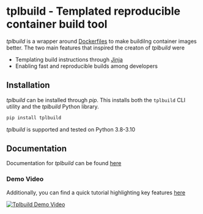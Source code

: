 # tplbuild - Templated reproducible container build tool

*tplbuild* is a wrapper around 
[Dockerfiles](https://docs.docker.com/engine/reference/builder/#format)
to make buildilng container images better. The two main features that inspired
the creaton of *tplbuild* were

- Templating build instructions through [Jinja](https://jinja.palletsprojects.com/)
- Enabling fast and reproducible builds among developers

## Installation

*tplbuild* can be installed through *pip*. This installs both the `tplbuild`
CLI utility and the *tplbuild* Python library.

```sh
pip install tplbuild
```

*tplbuild* is supported and tested on Python 3.8-3.10


## Documentation

Documentation for *tplbuild* can be found
[here](https://tplbuild.readthedocs.io/)

### Demo Video

Additionally, you can find a quick tutorial highlighting key features
[here](https://youtu.be/HDiyABr8Adw)

[![Tplbuild Demo
Video](https://img.youtube.com/vi/HDiyABr8Adw/0.jpg)](https://www.youtube.com/watch?v=HDiyABr8Adw "Tplbuild Demo")


